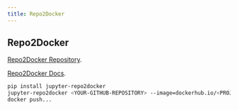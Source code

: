 ```yaml
---
title: Repo2Docker
---
```


## Repo2Docker

[Repo2Docker Repository](https://github.com/jupyter/repo2docker).

[Repo2Docker Docs](http://repo2docker.readthedocs.io).

```bash
pip install jupyter-repo2docker
jupyter-repo2docker <YOUR-GITHUB-REPOSITORY> --image=dockerhub.io/<PROJECT-NAME>/<IMAGE-NAME>:<TAG> --no-run
docker push...
```
